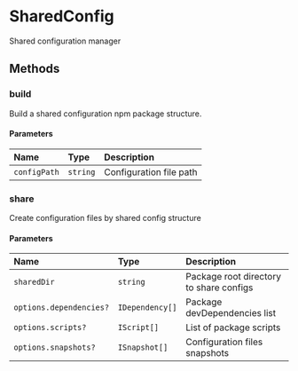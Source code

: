 # SharedConfig

Shared configuration manager

## Methods

### build

Build a shared configuration npm package structure.

#### Parameters

| Name         | Type     | Description             |
| :----------- | :------- | :---------------------- |
| `configPath` | `string` | Configuration file path |

### share

Create configuration files by shared config structure

#### Parameters

| Name                    | Type            | Description                             |
| :---------------------- | :-------------- | :-------------------------------------- |
| `sharedDir`             | `string`        | Package root directory to share configs |
| `options.dependencies?` | `IDependency[]` | Package devDependencies list            |
| `options.scripts?`      | `IScript[]`     | List of package scripts                 |
| `options.snapshots?`    | `ISnapshot[]`   | Configuration files snapshots           |
